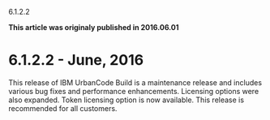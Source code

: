 





6.1.2.2

**This article was originaly published in 2016.06.01**


6.1.2.2 - June, 2016
====================




This release of IBM UrbanCode Build is a maintenance release and includes various bug fixes and performance enhancements. Licensing options were also expanded. Token licensing option is now available. This release is recommended for all customers.




